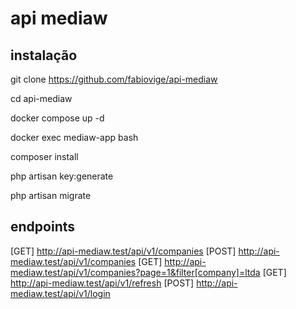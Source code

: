 # api mediaw

## instalação

git clone https://github.com/fabiovige/api-mediaw

cd api-mediaw

docker compose up -d

docker exec mediaw-app bash

composer install

php artisan key:generate

php artisan migrate

## endpoints

[GET] http://api-mediaw.test/api/v1/companies
[POST] http://api-mediaw.test/api/v1/companies
[GET] http://api-mediaw.test/api/v1/companies?page=1&filter[company]=ltda
[GET] http://api-mediaw.test/api/v1/refresh
[POST] http://api-mediaw.test/api/v1/login

